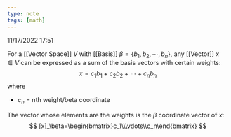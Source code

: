 ```yaml
---
type: note
tags: [math]
---
```

11/17/2022 17:51

  

For a [[Vector Space]] $V$ with [[Basis]] $\beta=\{b_1,b_2,\cdots,b_n\}$, any [[Vector]] $x\in V$ can be expressed as a sum of the basis vectors with certain weights:
$$
x=c_1b_1+c_2b_2+\cdots+c_nb_n
$$
where
- $c_n$ = nth weight/beta coordinate

The vector whose elements are the weights is the $\beta$ coordinate vector of $x$:
$$
[x]_\beta=\begin{bmatrix}c_1\\\vdots\\c_n\end{bmatrix}
$$

